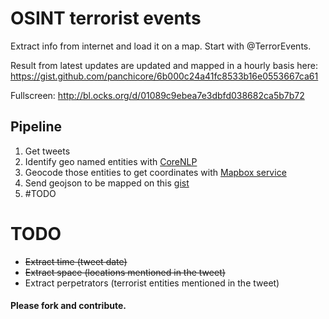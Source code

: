 # OSINT terrorist events
Extract info from internet and load it on a map. Start with @TerrorEvents.

Result from latest updates are updated and mapped in a hourly basis here: https://gist.github.com/panchicore/6b000c24a41fc8533b16e0553667ca61

Fullscreen: http://bl.ocks.org/d/01089c9ebea7e3dbfd038682ca5b7b72


## Pipeline
1. Get tweets
2. Identify geo named entities with [CoreNLP](https://stanfordnlp.github.io/CoreNLP/index.html)
3. Geocode those entities to get coordinates with [Mapbox service](https://www.mapbox.com/api-documentation/#geocoding)
4. Send geojson to be mapped on this [gist](https://gist.github.com/panchicore/6b000c24a41fc8533b16e0553667ca61)
5. #TODO

# TODO
- ~~Extract time (tweet date)~~
- ~~Extract space (locations mentioned in the tweet)~~
- Extract perpetrators (terrorist entities mentioned in the tweet)

#### Please fork and contribute.